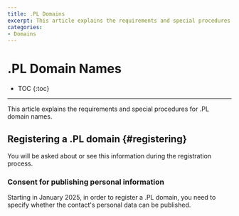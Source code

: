 ```yaml
---
title: .PL Domains
excerpt: This article explains the requirements and special procedures for .PL domain names.
categories:
- Domains
---
```


# .PL Domain Names

* TOC
{:toc}

---

This article explains the requirements and special procedures for .PL domain names.


## Registering a .PL domain {#registering}
You will be asked about or see this information during the registration process.

### Consent for publishing personal information
Starting in January 2025, in order to register a .PL domain, you need to specify whether the contact's personal data can be published.
